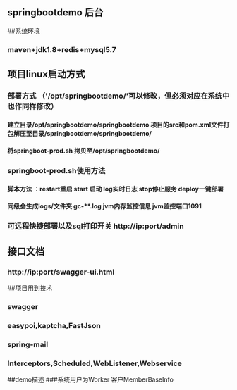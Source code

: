 ## springbootdemo 后台

##系统环境
### maven+jdk1.8+redis+mysql5.7

## 项目linux启动方式
###  部署方式 （'/opt/springbootdemo/'可以修改，但必须对应在系统中也作同样修改）
#### 建立目录/opt/springbootdemo/springbootdemo  项目的src和pom.xml文件打包解压至目录/springbootdemo/springbootdemo/
#### 将springboot-prod.sh 拷贝至/opt/springbootdemo/
###  springboot-prod.sh使用方法
#### 脚本方法 ：restart重启 start 启动 log实时日志 stop停止服务 deploy一键部署
#### 同级会生成logs/文件夹 gc-**.log jvm内存监控信息 jvm监控端口1091
### 可远程快捷部署以及sql打印开关 http://ip:port/admin 


## 接口文档
### http://ip:port/swagger-ui.html

##项目用到技术
### swagger
### easypoi,kaptcha,FastJson
### spring-mail
### Interceptors,Scheduled,WebListener,Webservice

##demo描述
###系统用户为Worker 客户MemberBaseInfo